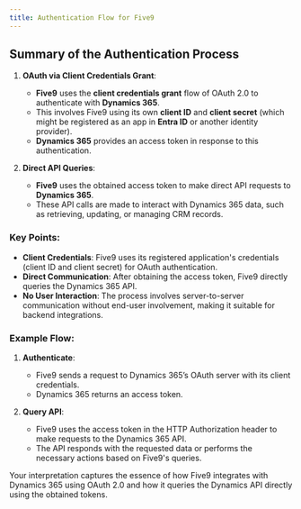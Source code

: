 ```yaml
---
title: Authentication Flow for Five9
---
```


## Summary of the Authentication Process

1. **OAuth via Client Credentials Grant**:
   - **Five9** uses the **client credentials grant** flow of OAuth 2.0 to authenticate with **Dynamics 365**.
   - This involves Five9 using its own **client ID** and **client secret** (which might be registered as an app in **Entra ID** or another identity provider).
   - **Dynamics 365** provides an access token in response to this authentication.

2. **Direct API Queries**:
   - **Five9** uses the obtained access token to make direct API requests to **Dynamics 365**.
   - These API calls are made to interact with Dynamics 365 data, such as retrieving, updating, or managing CRM records.

### Key Points:

- **Client Credentials**: Five9 uses its registered application's credentials (client ID and client secret) for OAuth authentication.
- **Direct Communication**: After obtaining the access token, Five9 directly queries the Dynamics 365 API.
- **No User Interaction**: The process involves server-to-server communication without end-user involvement, making it suitable for backend integrations.

### Example Flow:

1. **Authenticate**:
   - Five9 sends a request to Dynamics 365’s OAuth server with its client credentials.
   - Dynamics 365 returns an access token.

2. **Query API**:
   - Five9 uses the access token in the HTTP Authorization header to make requests to the Dynamics 365 API.
   - The API responds with the requested data or performs the necessary actions based on Five9's queries.

Your interpretation captures the essence of how Five9 integrates with Dynamics 365 using OAuth 2.0 and how it queries the Dynamics API directly using the obtained tokens.
